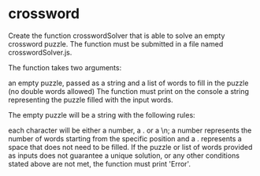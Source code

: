 # crossword


Create the function crosswordSolver that is able to solve an empty crossword puzzle. The function must be submitted in a file named crosswordSolver.js.

The function takes two arguments:

an empty puzzle, passed as a string and
a list of words to fill in the puzzle (no double words allowed)
The function must print on the console a string representing the puzzle filled with the input words.

The empty puzzle will be a string with the following rules:

each character will be either a number, a . or a \n;
a number represents the number of words starting from the specific position and a . represents a space that does not need to be filled.
If the puzzle or list of words provided as inputs does not guarantee a unique solution, or any other conditions stated above are not met, the function must print 'Error'.

